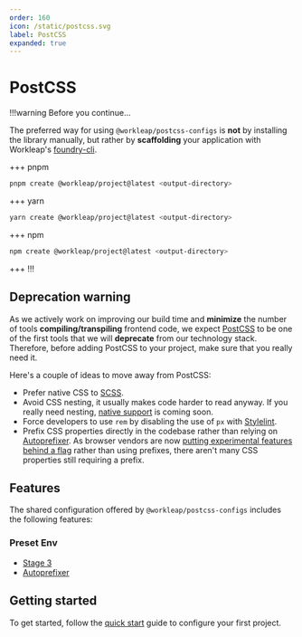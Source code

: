 ```yaml
---
order: 160
icon: /static/postcss.svg
label: PostCSS
expanded: true
---
```


# PostCSS

!!!warning Before you continue...

The preferred way for using `@workleap/postcss-configs` is **not** by installing the library manually, but rather by **scaffolding** your application with Workleap's [foundry-cli](https://github.com/gsoft-inc/wl-foundry-cli).

+++ pnpm
```bash
pnpm create @workleap/project@latest <output-directory>
```
+++ yarn
```bash
yarn create @workleap/project@latest <output-directory>
```
+++ npm
```bash
npm create @workleap/project@latest <output-directory>
```
+++
!!!

## Deprecation warning

As we actively work on improving our build time and **minimize** the number of tools **compiling/transpiling** frontend code, we expect [PostCSS](https://postcss.org/) to be one of the first tools that we will **deprecate** from our technology stack. Therefore, before adding PostCSS to your project, make sure that you really need it.

Here's a couple of ideas to move away from PostCSS:

- Prefer native CSS to [SCSS](https://sass-lang.com/documentation/syntax/).
- Avoid CSS nesting, it usually makes code harder to read anyway. If you really need nesting, [native support](https://www.w3.org/TR/css-nesting-1/) is coming soon.
- Force developers to use `rem` by disabling the use of `px` with [Stylelint](https://stylelint.io/).
- Prefix CSS properties directly in the codebase rather than relying on [Autoprefixer](https://github.com/postcss/autoprefixer). As browser vendors are now [putting experimental features behind a flag](https://github.com/postcss/autoprefixer) rather than using prefixes, there aren't many CSS properties still requiring a prefix.

## Features

The shared configuration offered by `@workleap/postcss-configs` includes the following features:

### Preset Env

- [Stage 3](https://preset-env.cssdb.org/features/#stage-3)
- [Autoprefixer](https://github.com/postcss/autoprefixer)

## Getting started

To get started, follow the [quick start](configure-project.md) guide to configure your first project.

